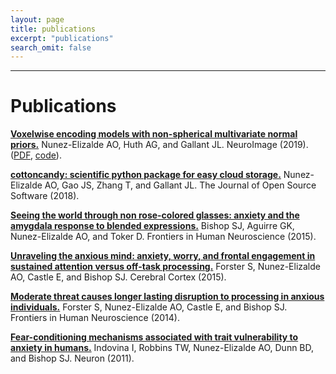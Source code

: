 ```yaml
---
layout: page
title: publications
excerpt: "publications"
search_omit: false
---
```



***

# Publications

[**Voxelwise encoding models with non-spherical multivariate normal priors.**](https://doi.org/10.1016/j.neuroimage.2019.04.012) Nunez-Elizalde AO, Huth AG, and Gallant JL. NeuroImage (2019). ([PDF](http://anwarnunez.github.io/downloads/Nunez-Elizalde2019.pdf), [code](http://github.com/gallantlab/tikreg)).

[**cottoncandy: scientific python package for easy cloud storage.**](https://joss.theoj.org/papers/5af3df2912fd34f2cf3bb7fa1db90df5) Nunez-Elizalde AO, Gao JS, Zhang T, and Gallant JL. The Journal of Open Source Software (2018).

[**Seeing the world through non rose-colored glasses: anxiety and the amygdala response to blended expressions.**](http://journal.frontiersin.org/article/10.3389/fnhum.2015.00152/full) Bishop SJ, Aguirre GK, Nunez-Elizalde AO, and Toker D. Frontiers in Human Neuroscience (2015).

[**Unraveling the anxious mind: anxiety, worry, and frontal engagement in sustained attention versus off-task processing.**](http://cercor.oxfordjournals.org/content/25/3/609.long) Forster S, Nunez-Elizalde AO, Castle E, and Bishop SJ. Cerebral Cortex (2015).

[**Moderate threat causes longer lasting disruption to processing in anxious individuals.**](http://journal.frontiersin.org/article/10.3389/fnhum.2014.00626/abstract) Forster S, Nunez-Elizalde AO, Castle E, and Bishop SJ. Frontiers in Human Neuroscience (2014).

[**Fear-conditioning mechanisms associated with trait vulnerability to anxiety in humans.**](http://www.sciencedirect.com/science/article/pii/S0896627310010846) Indovina I, Robbins TW, Nunez-Elizalde AO, Dunn BD, and Bishop SJ. Neuron (2011).
